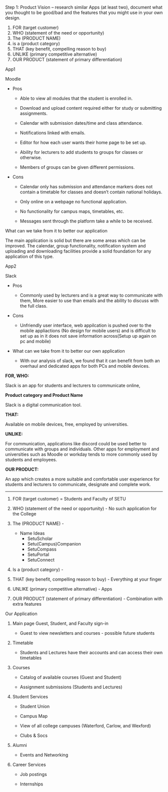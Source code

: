 Step 1: Product Vision – research similar Apps (at least two), document what you thought to be good/bad and
the features that you might use in your own design.
1) FOR (target customer)
2) WHO (statement of the need or opportunity)
3) The (PRODUCT NAME)
4) is a (product category)
5) THAT (key benefit, compelling reason to buy)
6) UNLIKE (primary competitive alternative)
7) OUR PRODUCT (statement of primary differentiation)



App1

Moodle

- Pros
  * Able to view all modules that the student is enrolled in.
  
  * Download and upload content required either for study or submitting assignments.
  
  * Calendar with submission dates/time and class attendance.
  
  * Notifications linked with emails.
  
  * Editor for how each user wants their home page to be set up.
  
  * Ability for lecturers to add students to groups for classes or otherwise.
  
  * Members of groups can be given different permissions.


- Cons

  * Calendar only has submission and attendance markers does not contain a timetable for classes and doesn’t contain national holidays.
  
  * Only online on a webpage no functional application.
 
  * No functionality for campus maps, timetables, etc.
  
  * Messages sent through the platform take a while to be received.


What can we take from it to better our application
 
The main application is solid but there are some areas which can be improved. The calendar, group functionality, notification system and uploading and downloading facilities provide a solid foundation for any application of this type. 

App2

Slack

- Pros 
  - Commonly used by lecturers and is a great way to communicate with them, More easier to use than emails and the ability to discuss with the full class.

- Cons
  - Unfriendly user interface, web appilcation is pushed over to the mobile appliactions (No design for mobile users) and is difficult to set up as in it does not save information across(Setup up again on pc and mobile)

 - What can we take from it to better our own application
   - With our analysis of slack, we found that it can benefit from both an overhaul and dedicated apps for both PCs and mobile devices.


**FOR, WHO:**

Slack is an app for students and lecturers to communicate online,

**Product category and Product Name**

Slack is a digital communication tool.

**THAT:**

Available on mobile devices, free, employed by universities.

**UNLIKE:**

For communication, applications like discord could be used better to communicate with groups and individuals.
Other apps for employment and universities such as Moodle or workday tends to more commonly used by students and employees.

**OUR PRODUCT:**

An app which creates a more suitable and comfortable user experience for students and lecturers to communicate, designate and complete work.

---------------------------------------------------------------------------------------------------------------------------------------------

1) FOR (target customer) = Students and Faculty of SETU

2) WHO (statement of the need or opportunity) - No such application for the College

3) The (PRODUCT NAME) -

   - Name Ideas
     * SetuScholar
     * Setu(Campus)Companion
     * SetuCompass
     * SetuPortal
     * SetuConnect


5) Is a (product category) - 

6) THAT (key benefit, compelling reason to buy) - Everything at your finger  

7) UNLIKE (primary competitive alternative) - Apps

8) OUR PRODUCT (statement of primary differentiation) - Combination with extra features



Our Application 

1) Main page Guest, Student, and Faculty sign-in 
	
	* Guest to view newsletters and courses - possible future students


2) Timetable 

	* Students and Lectures have their accounts and can access their own timetables


3) Courses

	* Catalog of available courses (Guest and Student)

	* Assignment submissions (Students and Lectures)


4) Student Services

	* Student Union

	* Campus Map
		
	* View of all college campuses (Waterford, Carlow, and Wexford)

	* Clubs & Socs


5) Alumni 

	* Events and Networking 


6) Career Services 

	* Job postings
	
	* Internships

	
